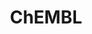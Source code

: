 ---
bigquery: https://console.cloud.google.com/bigquery?p=patents-public-data&d=ebi_chembl&page=dataset
citation: '"The ChEMBL database in 2017." Anna Gaulton, Anne Hersey, Michał Nowotka,
  A Patrícia Bento, Jon Chambers, David Mendez, Prudence Mutowo, Francis Atkinson,
  Louisa J Bellis, Elena Cibrián-Uhalte, Mark Davies, Nathan Dedman, Anneli Karlsson,
  María Paula Magariños, John P Overington, George Papadatos, Ines Smit, Andrew R
  Leach Nucleic acids Research (2017) 45 (Database Issue), D945-D954'
contributors: European Bioinformatics Institute
cost: None
description: ChEMBL Data is a manually curated database of small molecules used in
  drug discovery, including information about existing patented drugs.
documentation: 'schema: https://www.ebi.ac.uk/chembl/db_schema


  '
last_edit: Mon, 04 Apr 2022 19:07:30 GMT
location: https://console.cloud.google.com/marketplace/product/google_patents_public_datasets/chembl
maintained_by: EMBL-EBI, an outstation of European Molecular Biology Laboratory
related_publications: '

  ChEMBL: towards direct deposition of bioassay data.


  Mendez D, Gaulton A, Bento AP, Chambers J, De Veij M, Félix E, Magariños MP, Mosquera
  JF, Mutowo P, Nowotka M, Gordillo-Marañón M, Hunter F, Junco L, Mugumbate G, Rodriguez-Lopez
  M, Atkinson F, Bosc N, Radoux CJ, Segura-Cabrera A, Hersey A, Leach AR.


  — Nucleic Acids Res. 2019; 47(D1):D930-D940. doi: 10.1093/nar/gky1075

  '
schema_fields: '[''oral'', ''indication_class'', ''ddd_units'', ''entity_id'', ''relation'',
  ''parenteral'', ''formulation_id'', ''cl_lincs_id'', ''ro3_pass'', ''assay_cell_type'',
  ''canonical_smiles'', ''patent_expire_date'', ''strength'', ''status'', ''cx_most_bpka'',
  ''targrel_id'', ''le'', ''sitecomp_id'', ''priority'', ''sequence_md5sum'', ''ridx'',
  ''approval_date'', ''cx_most_apka'', ''warning_class'', ''disease_efficacy'', ''synonyms'',
  ''record_id'', ''normal_range_min'', ''patent_use_code'', ''target_desc'', ''black_box_warning'',
  ''assay_type'', ''text_value'', ''level1_description'', ''compd_id'', ''domain_id'',
  ''smid'', ''l2'', ''assay_source'', ''target_type'', ''alert_name'', ''assay_tissue'',
  ''source'', ''mechanism_comment'', ''level1'', ''subgroup'', ''level5'', ''chirality'',
  ''component_synonym'', ''published_units'', ''psa'', ''frac_class_id'', ''activity_id'',
  ''selectivity_comment'', ''aromatic_rings'', ''cx_logd'', ''mec_id'', ''standard_relation'',
  ''domain_type'', ''published_relation'', ''active_ingredient'', ''component_type'',
  ''description'', ''confidence'', ''met_comment'', ''natural_product'', ''mc_tax_id'',
  ''rtb'', ''mol_frac_id'', ''confidence_score'', ''cellosaurus_id'', ''drug_substance_flag'',
  ''withdrawn_year'', ''go_id'', ''dosage_form'', ''authors'', ''src_short_name'',
  ''tid_fixed'', ''cell_name'', ''bao_endpoint'', ''full_mwt'', ''standard_upper_value'',
  ''title'', ''l4'', ''definition'', ''who_extra'', ''molsyn_id'', ''cell_id'', ''tid'',
  ''metref_id'', ''rgid'', ''molecular_species'', ''num_alerts'', ''molecule_type'',
  ''pathway_id'', ''set_name'', ''mesh_heading'', ''topical'', ''year'', ''compsyn_id'',
  ''assay_strain'', ''lle'', ''activity_count'', ''standard_text_value'', ''biocomp_id'',
  ''journal'', ''warning_id'', ''drugind_id'', ''ref_id'', ''alert_set_id'', ''indref_id'',
  ''cx_logp'', ''full_molformula'', ''cpd_str_alert_id'', ''actsm_id'', ''mecref_id'',
  ''updated_on'', ''db_version'', ''nda_type'', ''oc_id'', ''pubmed_id'', ''binding_site_comment'',
  ''l7'', ''mc_target_type'', ''usan_substem'', ''inorganic_flag'', ''comments'',
  ''warning_year'', ''atc_code'', ''parent_go_id'', ''db_source'', ''aidx'', ''mc_target_name'',
  ''pref_name'', ''published_type'', ''major_class'', ''target_mapping'', ''mesh_id'',
  ''related_tid'', ''l1'', ''hrac_class_id'', ''toid'', ''molregno'', ''molfile'',
  ''class_level'', ''doi'', ''tbl'', ''stem_class'', ''structure_type'', ''warning_country'',
  ''ass_cls_map_id'', ''protein_class_id'', ''irac_class_id'', ''smarts'', ''component_id'',
  ''last_active'', ''ref_type'', ''homologue'', ''normal_range_max'', ''protein_class_desc'',
  ''innovator_company'', ''country'', ''level2_description'', ''upper_value'', ''comp_go_id'',
  ''parent_type'', ''assay_id'', ''assay_test_type'', ''path'', ''hbd_lipinski'',
  ''curated_by'', ''predbind_id'', ''mc_target_accession'', ''l5'', ''cell_description'',
  ''who_name'', ''usan_stem_definition'', ''drug_record_id'', ''enzyme_tid'', ''ddd_id'',
  ''metabolite_record_id'', ''alert_id'', ''assay_subcellular_fraction'', ''standard_units'',
  ''heavy_atoms'', ''standard_inchi'', ''helm_notation'', ''site_residues'', ''acd_most_bpka'',
  ''usan_stem_id'', ''isoform'', ''mc_organism'', ''assay_organism'', ''bei'', ''efo_term'',
  ''src_id'', ''acd_logp'', ''efo_id'', ''activity_comment'', ''ad_type'', ''syn_type'',
  ''stat'', ''molecular_mechanism'', ''action_type'', ''annotation'', ''parent_id'',
  ''l6'', ''chebi_par_id'', ''applicant_full_name'', ''end_position'', ''species_group_flag'',
  ''variant_id'', ''frac_code'', ''orig_description'', ''sei'', ''prod_pat_id'', ''relationship'',
  ''organism'', ''targcomp_id'', ''research_stem'', ''cell_source_organism'', ''usan_year'',
  ''polymer_flag'', ''first_in_class'', ''creation_date'', ''tax_id'', ''warning_type'',
  ''accession'', ''domain_name'', ''src_compound_id'', ''ddd_comment'', ''irac_code'',
  ''start_position'', ''withdrawn_country'', ''protein_class_synonym'', ''standard_inchi_key'',
  ''value'', ''hba'', ''cell_source_tissue'', ''sequence'', ''standard_value'', ''substrate_record_id'',
  ''job_id'', ''doc_type'', ''warning_description'', ''ddd_value'', ''src_assay_id'',
  ''as_id'', ''doc_id'', ''hbd'', ''num_lipinski_ro5_violations'', ''cell_ontology_id'',
  ''acd_most_apka'', ''compound_name'', ''therapeutic_flag'', ''availability_type'',
  ''mol_hrac_id'', ''num_ro5_violations'', ''name'', ''level3'', ''updated_by'', ''bto_id'',
  ''comp_class_id'', ''class_type'', ''acd_logd'', ''ingredient'', ''ap_id'', ''first_approval'',
  ''downgraded'', ''volume'', ''site_id'', ''patent_no'', ''qed_weighted'', ''previous_company'',
  ''max_phase_for_ind'', ''version'', ''uo_units'', ''co_stem_id'', ''uberon_id'',
  ''mol_atc_id'', ''ddd_admr'', ''assay_tax_id'', ''standard_flag'', ''type'', ''direct_interaction'',
  ''tissue_id'', ''level2'', ''source_domain_id'', ''usan_stem'', ''withdrawn_class'',
  ''issue'', ''short_name'', ''level4'', ''compound_key'', ''src_description'', ''trade_name'',
  ''bao_id'', ''met_id'', ''withdrawn_flag'', ''caloha_id'', ''qudt_units'', ''curation_comment'',
  ''product_id'', ''assay_category'', ''dosed_ingredient'', ''parameter_type'', ''domain_description'',
  ''prodrug'', ''mutation'', ''aspect'', ''assay_param_id'', ''pchembl_value'', ''chembl_id'',
  ''withdrawn_reason'', ''assay_desc'', ''label'', ''first_page'', ''active_molregno'',
  ''std_act_id'', ''idx'', ''site_name'', ''max_phase'', ''met_conversion'', ''mol_irac_id'',
  ''entity_type'', ''cell_source_tax_id'', ''mw_freebase'', ''level3_description'',
  ''res_stem_id'', ''clo_id'', ''publication_number'', ''standard_type'', ''data_validity_comment'',
  ''hrac_code'', ''abstract'', ''parameter_value'', ''warnref_id'', ''submission_date'',
  ''relationship_type'', ''stem'', ''mechanism_of_action'', ''log_id'', ''patent_id'',
  ''ref_url'', ''delist_flag'', ''enzyme_name'', ''relationship_desc'', ''l3'', ''drug_product_flag'',
  ''prediction_method'', ''pathway_key'', ''published_value'', ''assay_class_id'',
  ''cidx'', ''l8'', ''parent_molregno'', ''mw_monoisotopic'', ''protclasssyn_id'',
  ''result_flag'', ''bao_format'', ''potential_duplicate'', ''alogp'', ''units'',
  ''level4_description'', ''route'', ''hba_lipinski'', ''company'', ''last_page'']'
shortname: chembl
tags:
- biotechnology
- health
- chemical
- bioinformatics
- medical
terms_of_use: CC BY-SA 3.0
title: ChEMBL
uuid: e232a192-965c-4ec9-904c-155b6dfe56c5
---